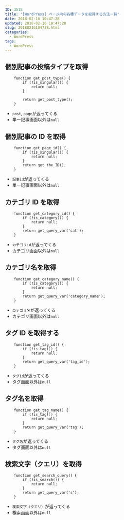 ```yaml
---
ID: 3515
title: "[WordPress] ページ内の各種データを取得する方法一覧"
date: 2018-02-16 10:47:28
updated: 2018-02-16 10:47:28
slug: 20180216104728.html
categories:
  - WordPress
tags:
  - WordPress
---
```


<!--more-->

## 個別記事の投稿タイプを取得

```language-php
    function get_post_type() {
        if (!is_singular()) {
            return null;
        }

        return get_post_type();
    }
```

- `post`, `page`が返ってくる
- 単一記事画面以外は`null`

## 個別記事の ID を取得

```language-php
    function get_page_id() {
        if (!is_singular()) {
            return null;
        }
        return get_the_ID();
    }
```

- `記事id`が返ってくる
- 単一記事画面以外は`null`

## カテゴリ ID を取得

```language-php
    function get_category_id() {
        if (!is_category()) {
            return null;
        }
        return get_query_var('cat');
    }
```

- `カテゴリid`が返ってくる
- カテゴリ画面以外は`null`

## カテゴリ名を取得

```language-php
    function get_category_name() {
        if (!is_category()) {
            return null;
        }
        return get_query_var('category_name');
    }
```

- `カテゴリ名`が返ってくる
- カテゴリ画面以外は`null`

## タグ ID を取得する

```language-php
    function get_tag_id() {
        if (!is_tag()) {
            return null;
        }
        return get_query_var('tag_id');
    }
```

- `タグid`が返ってくる
- タグ画面以外は`null`

## タグ名を取得

```language-php
    function get_tag_name() {
        if (!is_tag()) {
            return null;
        }
        return get_query_var('tag');
    }
```

- `タグ名`が返ってくる
- タグ画面以外は`null`

## 検索文字（クエリ）を取得

```language-php
    function get_search_query() {
        if (!is_search()) {
            return null;
        }
        return get_query_var('s');
    }
```

- `検索文字（クエリ）`が返ってくる
- 検索画面以外は`null`
